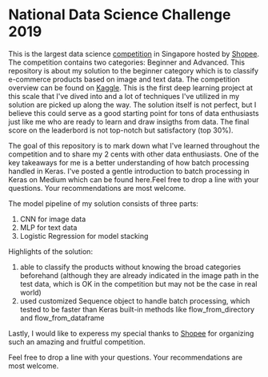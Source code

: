 # National Data Science Challenge 2019
This is the largest data science [competition](https://careers.shopee.sg/ndsc/) in Singapore hosted by [Shopee](https://shopee.sg/). The competition contains two categories: Beginner and Advanced. This repository is about my solution to the beginner category which is to classify e-commerce products based on image and text data. The competition overview can be found on [Kaggle](https://www.kaggle.com/c/ndsc-beginner). This is the first deep learning project at this scale that I've dived into and a lot of techniques I've utilized in my solution are picked up along the way. The solution itself is not perfect, but I believe this could serve as a good starting point for tons of data enthusiasts just like me who are ready to learn and draw insigths from data. The final score on the leaderbord is not top-notch but satisfactory (top 30%). 

The goal of this repository is to mark down what I've learned throughout the competition and to share my 2 cents with other data enthusiasts. One of the key takeaways for me is a better understanding of how batch processing handled in Keras. I've posted a gentle introduction to batch processing in Keras on Medium which can be found here.Feel free to drop a line with your questions. Your recommendations are most welcome.

The model pipeline of my solution consists of three parts:

1. CNN for image data
2. MLP for text data
3. Logistic Regression for model stacking

Highlights of the solution:

1. able to classify the products without knowing the broad categories beforehand (although they are already indicated in the image path in the test data, which is OK in the competition but may not be the case in real world)
2. used customized Sequence object to handle batch processing, which tested to be faster than Keras built-in methods like flow_from_directory and flow_from_dataframe

Lastly, I would like to experess my special thanks to [Shopee](https://shopee.sg/) for organizing such an amazing and fruitful competition.

Feel free to drop a line with your questions. Your recommendations are most welcome.
